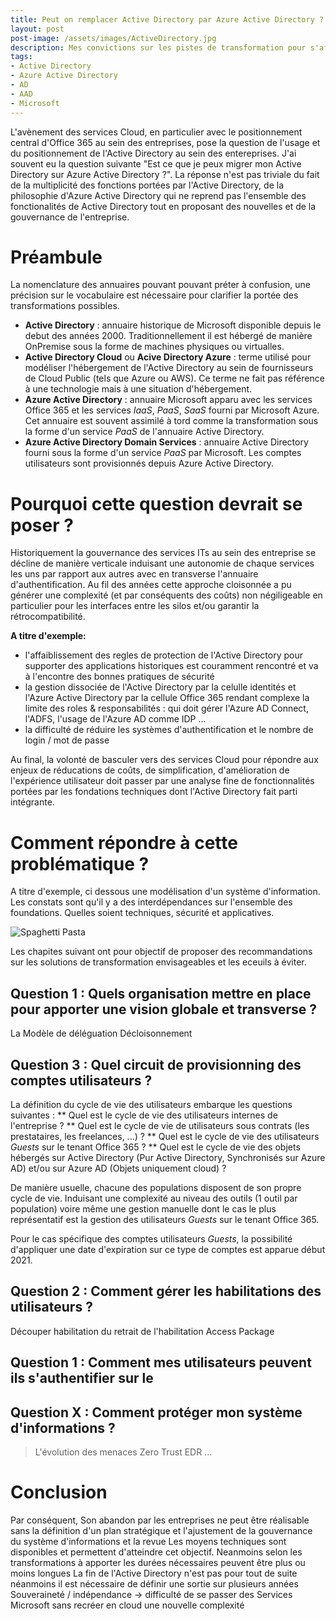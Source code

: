 ```yaml
---
title: Peut on remplacer Active Directory par Azure Active Directory ?
layout: post
post-image: /assets/images/ActiveDirectory.jpg
description: Mes convictions sur les pistes de transformation pour s'affranchir de l'Active Directory.
tags:
- Active Directory
- Azure Active Directory
- AD
- AAD
- Microsoft
---
```

L'avènement des services Cloud, en particulier avec le positionnement central d'Office 365 au sein des entreprises, pose la question de l'usage et du positionnement de l'Active Directory au sein des entereprises.
J'ai souvent eu la question suivante "Est ce que je peux migrer mon Active Directory sur Azure Active Directory ?". La réponse n'est pas triviale du fait de la multiplicité des fonctions portées par l'Active Directory, de la philosophie d'Azure Active Directory qui ne reprend pas l'ensemble des fonctionalités de Active Directory tout en proposant des nouvelles et de la gouvernance de l'entreprise.

# Préambule

La nomenclature des annuaires pouvant pouvant préter à confusion, une précision sur le vocabulaire est nécessaire pour clarifier la portée des transformations possibles.

* **Active Directory** : annuaire historique de Microsoft disponible depuis le debut des années 2000. Traditionnellement il est hébergé de manière OnPremise sous la forme de machines physiques ou virtualles.
* **Active Directory Cloud** ou **Acive Directory Azure** : terme utilisé pour modéliser l'hébergement de l'Active Directory au sein de fournisseurs de Cloud Public (tels que Azure ou AWS). Ce terme ne fait pas référence à une technologie mais à une situation d'hébergement.
* **Azure Active Directory** : annuaire Microsoft apparu avec les services Office 365 et les services *IaaS*, *PaaS*, *SaaS* fourni par Microsoft Azure. Cet annuaire est souvent assimilé à tord comme la transformation sous la forme d'un service *PaaS* de l'annuaire Active Directory.
* **Azure Active Directory Domain Services** : annuaire Active Directory fourni sous la forme d'un service *PaaS* par Microsoft. Les comptes utilisateurs sont provisionnés depuis Azure Active Directory.

# Pourquoi cette question devrait se poser ?

Historiquement la gouvernance des services ITs au sein des entreprise se décline de manière verticale induisant une autonomie de chaque services les uns par rapport aux autres avec en transverse l'annuaire d'authentification. Au fil des années cette approche cloisonnée a pu générer une complexité (et par conséquents des coûts) non négiligeable en particulier pour les interfaces entre les silos et/ou garantir la rétrocompatibilité. 

**A titre d'exemple:**
* l'affaiblissement des regles de protection de l'Active Directory pour supporter des applications historiques est couramment rencontré et va à l'encontre des bonnes pratiques de sécurité
* la gestion dissociée de l'Active Directory par la celulle identités et l'Azure Active Directory par la cellule Office 365 rendant complexe la limite des roles & responsabilités : qui doit gérer l'Azure AD Connect, l'ADFS, l'usage de l'Azure AD comme IDP ... 
* la difficulté de réduire les systèmes d'authentification et le nombre de login / mot de passe

Au final, la volonté de basculer vers des services Cloud pour répondre aux enjeux de réducations de coûts, de simplification, d'amélioration de l'expérience utilisateur doit passer par une analyse fine de fonctionnalités portées par les fondations techniques dont l'Active Directory fait parti intégrante.

# Comment répondre à cette problématique ?

A titre d'exemple, ci dessous une modélisation d'un système d'information. Les constats sont qu'il y a des interdépendances sur l'ensemble des foundations. Quelles soient techniques, sécurité et applicatives.

![Spaghetti Pasta](/assets/images/2021-06-01-MapEcosystème.png)

Les chapites suivant ont pour objectif de proposer des recommandations sur les solutions de transformation envisageables et les eceuils à éviter.


## **Question 1** : Quels organisation mettre en place pour apporter une vision globale et transverse ?




La 
Modèle de déléguation
Décloisonnement




## **Question 3** : Quel circuit de provisionning des comptes utilisateurs ?

La définition du cycle de vie des utilisateurs embarque les questions suivantes :
** Quel est le cycle de vie des utilisateurs internes de l'entreprise ?
** Quel est le cycle de vie de utilisateurs sous contrats (les prestataires, les freelances, ...) ?
** Quel est le cycle de vie des utilisateurs *Guests* sur le tenant Office 365 ?
** Quel est le cycle de vie des objets hébergés sur Active Directory (Pur Active Directory, Synchronisés sur Azure AD) et/ou sur Azure AD (Objets uniquement cloud) ? 

De manière usuelle, chacune des populations disposent de son propre cycle de vie. Induisant une complexité au niveau des outils (1 outil par population) voire même une gestion manuelle dont le cas le plus représentatif est la gestion des utilisateurs *Guests* sur le tenant Office 365.

Pour le cas spécifique des comptes utilisateurs *Guests*, la possibilité d'appliquer une date d'expiration sur ce type de comptes est apparue début 2021.

## **Question 2** : Comment gérer les habilitations des utilisateurs ?

Découper habilitation du retrait de l'habilitation
Access Package

## **Question 1** : Comment mes utilisateurs peuvent ils s'authentifier sur le 

## **Question X** : Comment protéger mon système d'informations ?

> L'évolution des menaces Zero Trust EDR ...

# Conclusion

Par conséquent, Son abandon par les entreprises ne peut être réalisable sans la définition d'un plan stratégique et l'ajustement de la gouvernance du système d'informations et la revue 
Les moyens techniques sont disponibles et permettent d'atteindre cet objectif.
Neanmoins selon les transformations à apporter les durées nécessaires peuvent être plus ou moins longues
La fin de l'Active Directory n'est pas pour tout de suite néanmoins il est nécessaire de définir une sortie sur plusieurs années
Souveraineté / indépendance -> difficulté de se passer des Services Microsoft sans recréer en cloud une nouvelle complexité
